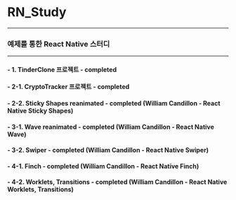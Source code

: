 # RN_Study

---

### 예제를 통한 React Native 스터디

---

#### - 1. TinderClone 프로젝트 - completed

#### - 2-1. CryptoTracker 프로젝트 - completed

#### - 2-2. Sticky Shapes reanimated - completed (William Candillon - React Native Sticky Shapes)

#### - 3-1. Wave reanimated - completed (William Candillon - React Native Wave)

#### - 3-2. Swiper - completed (William Candillon - React Native Swiper)

#### - 4-1. Finch - completed (William Candillon - React Native Finch)

#### - 4-2. Worklets, Transitions - completed (William Candillon - React Native Worklets, Transitions)
